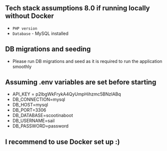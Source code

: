 ## Tech stack assumptions 8.0 if running locally without Docker

- `PHP version`
- `Database` - MySQL installed

## DB migrations and seeding

- Please run DB migrations and seed as it is required to run the application smoothly

## Assuming .env variables are set before starting

- API_KEY = p2lbgWkFrykA4QyUmpHihzmc5BNzIABq
- DB_CONNECTION=mysql
- DB_HOST=mysql
- DB_PORT=3306
- DB_DATABASE=scootinaboot
- DB_USERNAME=sail
- DB_PASSWORD=password


## I recommend to use Docker set up :)

